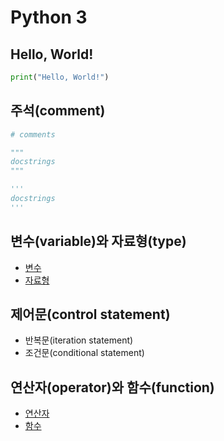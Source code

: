 # Python 3

## Hello, World!

```py
print("Hello, World!")
```

## 주석(comment)

```py
# comments

"""
docstrings
"""

'''
docstrings
'''
```

## 변수(variable)와 자료형(type)

- [변수](./python3/variable_and_type/variable.md)
- [자료형](./python3/variable_and_type/type.md)

## 제어문(control statement)

- 반복문(iteration statement)
- 조건문(conditional statement)

## 연산자(operator)와 함수(function)

- [연산자](./python3/operator_and_function/operator.md)
- [함수](./python3/operator_and_function/function.md)
